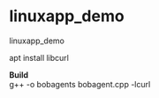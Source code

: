 # linuxapp_demo
linuxapp_demo

apt install libcurl  

<b>Build</b><br>
g++ -o bobagents bobagent.cpp -lcurl<br>

